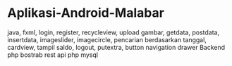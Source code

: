 # Aplikasi-Android-Malabar
java, fxml, login, register, recycleview, upload gambar, getdata, postdata, insertdata, imageslider, imagecircle, pencarian berdasarkan tanggal, cardview, tampil saldo, logout, putextra, button navigation drawer
Backend php bostrab
rest api php mysql
